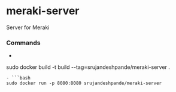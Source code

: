 # meraki-server
Server for Meraki

### Commands
- ```bash
sudo docker build -t build --tag=srujandeshpande/meraki-server .
```
- ```bash
sudo docker run -p 8080:8080 srujandeshpande/meraki-server
```
